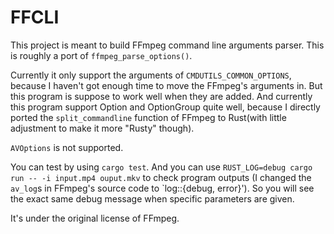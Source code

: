 # FFCLI

This project is meant to build FFmpeg command line arguments parser. This is roughly a port of `ffmpeg_parse_options()`.

Currently it only support the arguments of `CMDUTILS_COMMON_OPTIONS`, because I haven't got enough time to move the FFmpeg's arguments in. But this program is suppose to work well when they are added. And currently this program support Option and OptionGroup quite well, because I directly ported the `split_commandline` function of FFmpeg to Rust(with little adjustment to make it more "Rusty" though).

`AVOptions` is not supported.

You can test by using `cargo test`. And you can use `RUST_LOG=debug cargo run -- -i input.mp4 ouput.mkv` to check program outputs (I changed the `av_log`s in FFmpeg's source code to `log::{debug, error}'). So you will see the exact same debug message when specific parameters are given.

It's under the original license of FFmpeg.